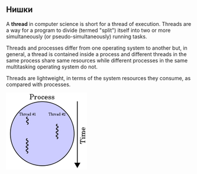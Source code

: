 ## Нишки

A **thread** in computer science is short for a thread of execution. Threads are a way for a program to divide (termed "split") itself into two or more simultaneously (or pseudo-simultaneously) running tasks. 

Threads and processes differ from one operating system to another but, in general, a thread is contained inside a process and different threads in the same process share same resources while different processes in the same multitasking operating system do not. 

Threads are lightweight, in terms of the system resources they consume, as compared with processes.

![01.png](01.png) 
